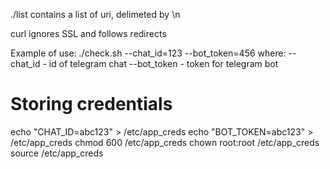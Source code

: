 ./list contains a list of uri, delimeted by \n

curl ignores SSL and follows redirects

Example of use:
./check.sh --chat_id=123 --bot_token=456
where:
--chat_id - id of telegram chat
--bot_token - token for telegram bot

# Storing credentials

echo "CHAT_ID=abc123" > /etc/app_creds
echo "BOT_TOKEN=abc123" > /etc/app_creds
chmod 600 /etc/app_creds
chown root:root /etc/app_creds
source /etc/app_creds